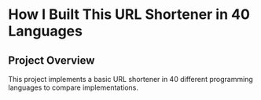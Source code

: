 # How I Built This URL Shortener in 40 Languages

## Project Overview
This project implements a basic URL shortener in 40 different programming languages to compare implementations.
